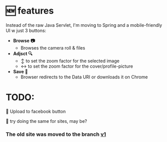 # :new: features

Instead of the raw Java Servlet, I'm moving to Spring and a mobile-friendly UI w just 3 buttons:

+	**Browse :camera:**
	+	Browses the camera roll & files
+ 	**Adjsct :mag:**
	+	:arrow_up_down: to set the zoom factor for the selected image
	+	:left_right_arrow: to set the zoom factor for the cover/profile-picture
+	**Save :floppy_disk:**
	+	Browser redirects to the Data URI or downloads it on Chrome

# TODO:
:pushpin: Upload to facebook button

:pushpin: try doing the same for sites, may be?


### The **old site** was moved to the branch [v1](https://github.com/yoga1290/SubCover/tree/v1)